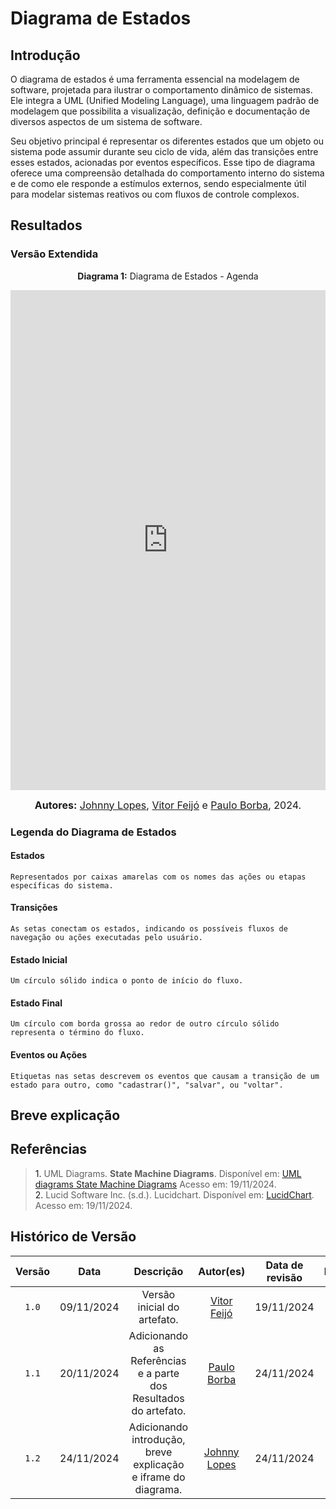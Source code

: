 # Diagrama de Estados

## Introdução

O diagrama de estados é uma ferramenta essencial na modelagem de software, projetada para ilustrar o comportamento dinâmico de sistemas. Ele integra a UML (Unified Modeling Language), uma linguagem padrão de modelagem que possibilita a visualização, definição e documentação de diversos aspectos de um sistema de software.

Seu objetivo principal é representar os diferentes estados que um objeto ou sistema pode assumir durante seu ciclo de vida, além das transições entre esses estados, acionadas por eventos específicos. Esse tipo de diagrama oferece uma compreensão detalhada do comportamento interno do sistema e de como ele responde a estímulos externos, sendo especialmente útil para modelar sistemas reativos ou com fluxos de controle complexos.

## Resultados

### Versão Extendida

<p align="center" > <strong> Diagrama 1:</Strong> Diagrama de Estados - Agenda</font> <gitbr></p>
<iframe frameborder="0" style="width:100%;height:800px;" src="https://viewer.diagrams.net/?tags=%7B%7D&lightbox=1&highlight=0000ff&layers=1&nav=1&title=diagrama_estados.drawio#Uhttps%3A%2F%2Fdrive.google.com%2Fuc%3Fid%3D1fa0urfy05bsMGvvUzM8FoYJRFKt2y9K8%26export%3Ddownload"></iframe>

<font size="3"><p style="text-align: center"><b>Autores:</b> [Johnny Lopes](https://github.com/JohnnyLopess), [Vitor Feijó](https://github.com/vitorfleonardo) e [Paulo Borba](https://github.com/paulohborba), 2024.</p></font>

### Legenda do Diagrama de Estados

#### Estados

    Representados por caixas amarelas com os nomes das ações ou etapas específicas do sistema.

#### Transições

    As setas conectam os estados, indicando os possíveis fluxos de navegação ou ações executadas pelo usuário.

#### Estado Inicial

    Um círculo sólido indica o ponto de início do fluxo.

#### Estado Final

    Um círculo com borda grossa ao redor de outro círculo sólido representa o término do fluxo.

#### Eventos ou Ações

    Etiquetas nas setas descrevem os eventos que causam a transição de um estado para outro, como "cadastrar()", "salvar", ou "voltar".

## Breve explicação


## Referências

> <a>1.</a> UML Diagrams. **State Machine Diagrams**. Disponível em: [UML diagrams State Machine Diagrams](https://www.uml-diagrams.org/state-machine-diagrams.html)  Acesso em: 19/11/2024. <br>
> <a>2.</a> Lucid Software Inc. (s.d.). Lucidchart. Disponível em: [LucidChart](https://www.lucidchart.com/pages/pt/o-que-e-diagrama-de-maquina-de-estados-uml). Acesso em: 19/11/2024. <br>

## Histórico de Versão

| Versão | Data | Descrição | Autor(es) | Data de revisão | Revisor(es) |
| :-: | :-: | :-: | :-: | :-: | :-: |
| `1.0` | 09/11/2024  | Versão inicial do artefato. | [Vitor Feijó](https://github.com/vitorfleonardo) | 19/11/2024  | [Paulo Borba](https://github.com/paulohborba) |
| `1.1` | 20/11/2024  | Adicionando as Referências e a parte dos Resultados do artefato. | [Paulo Borba](https://github.com/paulohborba) | 24/11/2024 | [Johnny Lopes](https://github.com/JohnnyLopess)  |
| `1.2` | 24/11/2024  | Adicionando introdução, breve explicação e iframe do diagrama. | [Johnny Lopes](https://github.com/JohnnyLopess) | 24/11/2024 |  [Paulo Borba](https://github.com/paulohborba) |
